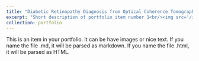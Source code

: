 ```yaml
---
title: "Diabetic Retinopathy Diagnosis from Optical Coherence Tomography "
excerpt: "Short description of portfolio item number 1<br/><img src='/images/icmla.png'>"
collection: portfolio
---
```


This is an item in your portfolio. It can be have images or nice text. If you name the file .md, it will be parsed as markdown. If you name the file .html, it will be parsed as HTML. 
